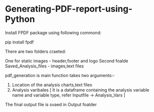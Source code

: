 # Generating-PDF-report-using-Python

Install FPDF package using following commond:

pip install fpdf

There are two folders craeted:

One for static images - header,footer and logo
Second foalde Saved_Analysis_files - images,text files 


pdf_generation is main function takes two arguments:- 

1. Location of the analysis charts,text files
2. Analysis varibales [ It is a dataframe containing the analysis variable name and variable type, refer Inputfile -> Analysis_Vars ]


The final output file is svaed in Output foalder
